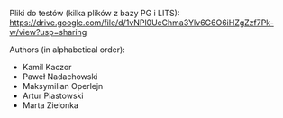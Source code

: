 Pliki do testów (kilka plików z bazy PG i LITS): https://drive.google.com/file/d/1vNPl0UcChma3Ylv6G6O6iHZgZzf7Pk-w/view?usp=sharing

Authors (in alphabetical order):
- Kamil Kaczor
- Paweł Nadachowski
- Maksymilian Operlejn
- Artur Piastowski
- Marta Zielonka
